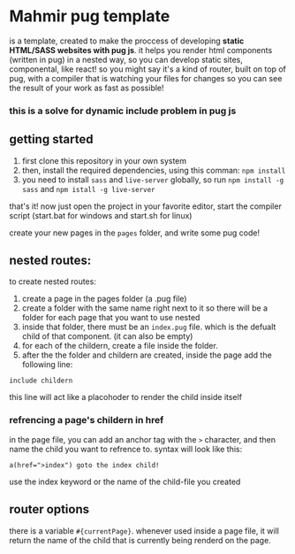 # Mahmir pug template
is a template, created to make the proccess of developing **static HTML/SASS websites with pug js**.
it helps you render html components (written in pug) in a nested way, so you can develop static sites, componental, like react!
so you might say it's a kind of router, built on top of pug, with a compiler that is watching your files for changes so you can see the result of your work as fast as possible!

### this is a solve for dynamic include problem in pug js

## getting started
1. first clone this repository in your own system
2. then, install the required dependencies, using this comman: `npm install`
3. you need to install `sass` and `live-server` globally, so run `npm install -g sass` and `npm istall -g live-server`

that's it! now just open the project in your favorite editor, start the compiler script (start.bat for windows and start.sh for linux)

create your new pages in the `pages` folder, and write some pug code!

## nested routes:
to create nested routes:
1. create a page in the pages folder (a .pug file)
2. create a folder with the same name right next to it so there will be a folder for each page that you want to use nested
3. inside that folder, there must be an `index.pug` file. which is the defualt child of that component. (it can also be empty)
4. for each of the childern, create a file inside the folder.
5. after the the folder and childern are created, inside the page add the following line:
```pug
include childern
```
this line will act like a placohoder to render the child inside itself

### refrencing a page's childern in href
in the page file, you can add an anchor tag with the `>` character, and then name the child you want to refrence to.
syntax will look like this:
```pug
a(href=">index") goto the index child!
```
use the index keyword or the name of the child-file you created

## router options
there is a variable `#{currentPage}`. whenever used inside a page file, it will return the name of the child that is currently being renderd on the page.
